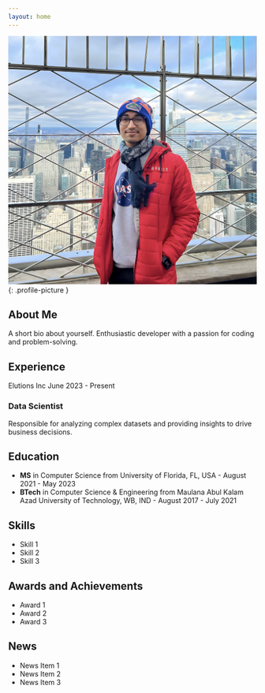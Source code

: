 ```yaml
---
layout: home
---
```


<link rel="stylesheet" href="/assets/css/styles.css">

![My Picture](profile.jpg){: .profile-picture }

## About Me

A short bio about yourself. Enthusiastic developer with a passion for coding and problem-solving.

<!-- ## Experience

- **Data Scientist** at Elutions Inc - June 2023 - Present
- **Graduate Research Assistant** at University of Florida - July 2022 - May 2023 -->
<!-- Add more experiences as needed -->

## Experience

<div class="timeline">
  <div class="timeline-item">
    <div class="timeline-item-content">
      <span class="tag">Elutions Inc</span>
      <span class="time">June 2023 - Present</span>
      <h3>Data Scientist</h3>
      <p>Responsible for analyzing complex datasets and providing insights to drive business decisions.</p>
    </div>
  </div>
  
  <!-- Add more timeline items as needed -->
</div>

## Education

- **MS** in Computer Science from University of Florida, FL, USA - August 2021 - May 2023
- **BTech** in Computer Science & Engineering from Maulana Abul Kalam Azad University of Technology, WB, IND - August 2017 - July 2021
<!-- Add more education details as needed -->

## Skills

- Skill 1
- Skill 2
- Skill 3
<!-- Add more skills as needed -->

## Awards and Achievements

- Award 1
- Award 2
- Award 3
<!-- Add more awards as needed -->

## News

- News Item 1
- News Item 2
- News Item 3
<!-- Add more news items as needed -->



